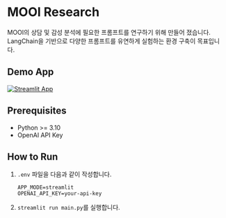 # MOOI Research

MOOI의 상담 및 감성 분석에 필요한 프롬프트를 연구하기 위해 만들어 졌습니다.
LangChain을 기반으로 다양한 프롬프트를 유연하게 실험하는 환경 구축이 목표입니다.

## Demo App

[![Streamlit App](https://static.streamlit.io/badges/streamlit_badge_black_white.svg)](https://mooi-prompt-research.streamlit.app/)

## Prerequisites
- Python >= 3.10
- OpenAI API Key

## How to Run

1. `.env` 파일을 다음과 같이 작성합니다.

    ```
    APP_MODE=streamlit
    OPENAI_API_KEY=your-api-key
    ```

2. `streamlit run main.py`를 실행합니다.
